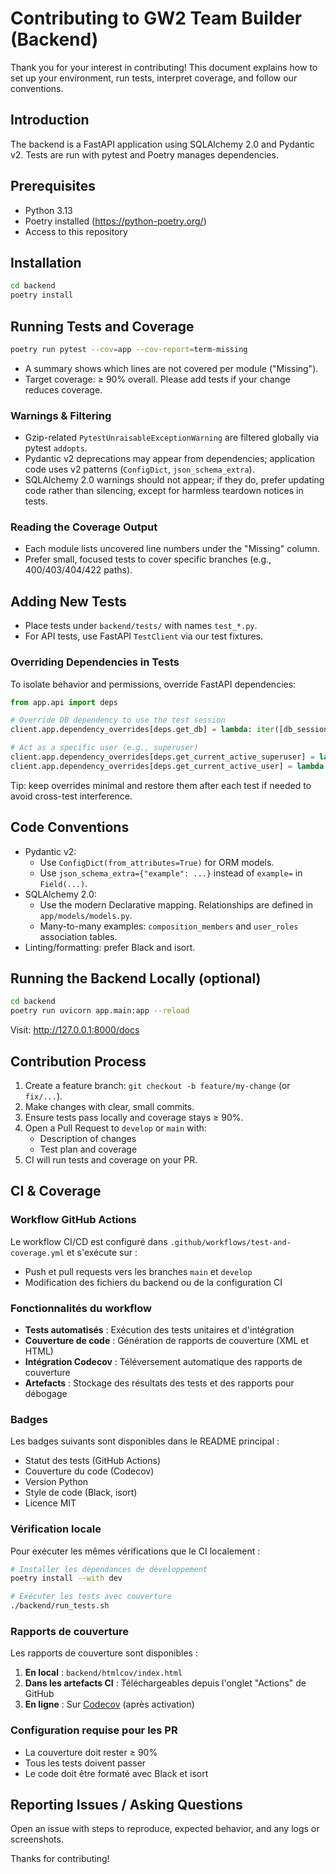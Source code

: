 # Contributing to GW2 Team Builder (Backend)

Thank you for your interest in contributing! This document explains how to set up your environment, run tests, interpret coverage, and follow our conventions.

## Introduction
The backend is a FastAPI application using SQLAlchemy 2.0 and Pydantic v2. Tests are run with pytest and Poetry manages dependencies.

## Prerequisites
- Python 3.13
- Poetry installed (https://python-poetry.org/)
- Access to this repository

## Installation
```bash
cd backend
poetry install
```

## Running Tests and Coverage
```bash
poetry run pytest --cov=app --cov-report=term-missing
```
- A summary shows which lines are not covered per module ("Missing").
- Target coverage: ≥ 90% overall. Please add tests if your change reduces coverage.

### Warnings & Filtering
- Gzip-related `PytestUnraisableExceptionWarning` are filtered globally via pytest `addopts`.
- Pydantic v2 deprecations may appear from dependencies; application code uses v2 patterns (`ConfigDict`, `json_schema_extra`).
- SQLAlchemy 2.0 warnings should not appear; if they do, prefer updating code rather than silencing, except for harmless teardown notices in tests.

### Reading the Coverage Output
- Each module lists uncovered line numbers under the "Missing" column.
- Prefer small, focused tests to cover specific branches (e.g., 400/403/404/422 paths).

## Adding New Tests
- Place tests under `backend/tests/` with names `test_*.py`.
- For API tests, use FastAPI `TestClient` via our test fixtures.

### Overriding Dependencies in Tests
To isolate behavior and permissions, override FastAPI dependencies:
```python
from app.api import deps

# Override DB dependency to use the test session
client.app.dependency_overrides[deps.get_db] = lambda: iter([db_session])

# Act as a specific user (e.g., superuser)
client.app.dependency_overrides[deps.get_current_active_superuser] = lambda: su_user
client.app.dependency_overrides[deps.get_current_active_user] = lambda: normal_user
```
Tip: keep overrides minimal and restore them after each test if needed to avoid cross-test interference.

## Code Conventions
- Pydantic v2:
  - Use `ConfigDict(from_attributes=True)` for ORM models.
  - Use `json_schema_extra={"example": ...}` instead of `example=` in `Field(...)`.
- SQLAlchemy 2.0:
  - Use the modern Declarative mapping. Relationships are defined in `app/models/models.py`.
  - Many-to-many examples: `composition_members` and `user_roles` association tables.
- Linting/formatting: prefer Black and isort.

## Running the Backend Locally (optional)
```bash
cd backend
poetry run uvicorn app.main:app --reload
```
Visit: http://127.0.0.1:8000/docs

## Contribution Process
1. Create a feature branch: `git checkout -b feature/my-change` (or `fix/...`).
2. Make changes with clear, small commits.
3. Ensure tests pass locally and coverage stays ≥ 90%.
4. Open a Pull Request to `develop` or `main` with:
   - Description of changes
   - Test plan and coverage
5. CI will run tests and coverage on your PR.

## CI & Coverage

### Workflow GitHub Actions
Le workflow CI/CD est configuré dans `.github/workflows/test-and-coverage.yml` et s'exécute sur :
- Push et pull requests vers les branches `main` et `develop`
- Modification des fichiers du backend ou de la configuration CI

### Fonctionnalités du workflow
- **Tests automatisés** : Exécution des tests unitaires et d'intégration
- **Couverture de code** : Génération de rapports de couverture (XML et HTML)
- **Intégration Codecov** : Téléversement automatique des rapports de couverture
- **Artefacts** : Stockage des résultats des tests et des rapports pour débogage

### Badges
Les badges suivants sont disponibles dans le README principal :
- Statut des tests (GitHub Actions)
- Couverture du code (Codecov)
- Version Python
- Style de code (Black, isort)
- Licence MIT

### Vérification locale
Pour exécuter les mêmes vérifications que le CI localement :
```bash
# Installer les dépendances de développement
poetry install --with dev

# Exécuter les tests avec couverture
./backend/run_tests.sh
```

### Rapports de couverture
Les rapports de couverture sont disponibles :
1. **En local** : `backend/htmlcov/index.html`
2. **Dans les artefacts CI** : Téléchargeables depuis l'onglet "Actions" de GitHub
3. **En ligne** : Sur [Codecov](https://codecov.io/gh/Roddygithub/GW2_WvWbuilder) (après activation)

### Configuration requise pour les PR
- La couverture doit rester ≥ 90%
- Tous les tests doivent passer
- Le code doit être formaté avec Black et isort

## Reporting Issues / Asking Questions
Open an issue with steps to reproduce, expected behavior, and any logs or screenshots.

Thanks for contributing!
